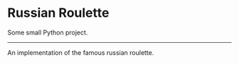 # Russian Roulette

Some small Python project. 

---

An implementation of the famous russian roulette.
